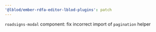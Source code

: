 ```yaml
---
'@lblod/ember-rdfa-editor-lblod-plugins': patch
---
```


`roadsigns-modal` component: fix incorrect import of `pagination` helper
